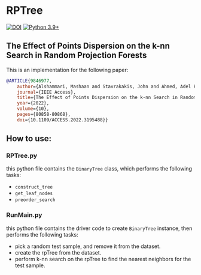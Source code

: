 # RPTree

[![DOI](http://img.shields.io/badge/doi-10.1109/ACCESS.2022.3195488-36648B.svg)](https://doi.org/10.1109/ACCESS.2022.3195488)
[![Python 3.9+](https://img.shields.io/badge/python-3.9+-blue.svg)](https://www.python.org/downloads/release/python-390/)

## 	The Effect of Points Dispersion on the k-nn Search in Random Projection Forests
This is an implementation for the following paper:
```bibtex
@ARTICLE{9846977,
	author={Alshammari, Mashaan and Stavrakakis, John and Ahmed, Adel F. and Takatsuka, Masahiro},
	journal={IEEE Access}, 
	title={The Effect of Points Dispersion on the k-nn Search in Random Projection Forests}, 
	year={2022},
	volume={10},
	pages={80858-80868},
	doi={10.1109/ACCESS.2022.3195488}}
```

## How to use:

### RPTree.py
this python file contains the `BinaryTree` class, which performs the following tasks:
- `construct_tree`
- `get_leaf_nodes`
- `preorder_search`

### RunMain.py
this python file contains the driver code to create `BinaryTree` instance, then performs the following tasks:
- pick a random test sample, and remove it from the dataset.
- create the rpTree from the dataset.
- perform k-nn search on the rpTree to find the nearest neighbors for the test sample.

